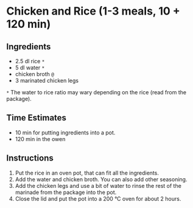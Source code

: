 # Chicken and Rice (1-3 meals, 10 + 120 min)

## Ingredients
* 2.5 dl rice `*`
* 5 dl water `*`
* chicken broth `@`
* 3 marinated chicken legs

`*` The water to rice ratio may wary depending on the rice (read from the package).

## Time Estimates
* 10 min for putting ingredients into a pot.
* 120 min in the owen

## Instructions
1. Put the rice in an oven pot, that can fit all the ingredients.
2. Add the water and chicken broth. You can also add other seasoning.
3. Add the chicken legs and use a bit of water to rinse the rest of the marinade from the package into the pot.
4. Close the lid and put the pot into a 200 °C oven for about 2 hours.
